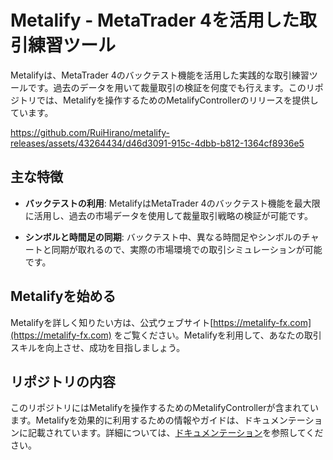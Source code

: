 # Metalify - MetaTrader 4を活用した取引練習ツール

Metalifyは、MetaTrader 4のバックテスト機能を活用した実践的な取引練習ツールです。過去のデータを用いて裁量取引の検証を何度でも行えます。このリポジトリでは、Metalifyを操作するためのMetalifyControllerのリリースを提供しています。

https://github.com/RuiHirano/metalify-releases/assets/43264434/d46d3091-915c-4dbb-b812-1364cf8936e5

## 主な特徴
- **バックテストの利用**: MetalifyはMetaTrader 4のバックテスト機能を最大限に活用し、過去の市場データを使用して裁量取引戦略の検証が可能です。

- **シンボルと時間足の同期**: バックテスト中、異なる時間足やシンボルのチャートと同期が取れるので、実際の市場環境での取引シミュレーションが可能です。

## Metalifyを始める
Metalifyを詳しく知りたい方は、公式ウェブサイト[https://metalify-fx.com](https://metalify-fx.com) をご覧ください。Metalifyを利用して、あなたの取引スキルを向上させ、成功を目指しましょう。

## リポジトリの内容
このリポジトリにはMetalifyを操作するためのMetalifyControllerが含まれています。Metalifyを効果的に利用するための情報やガイドは、ドキュメンテーションに記載されています。詳細については、[ドキュメンテーション](https://metalify-fx.com/docs/started)を参照してください。
